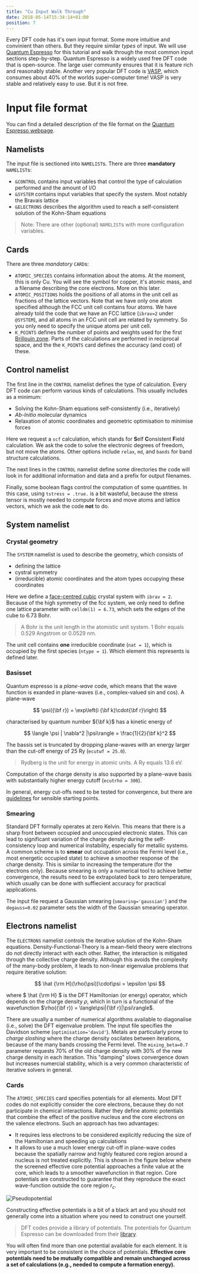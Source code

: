 ```yaml
---
title: "Cu Input Walk Through"
date: 2018-05-14T15:34:14+01:00
position: 7
---
```


Every DFT code has it's own input format. Some more intuitive and convinient than others. But they require similar *types* of input. We will use [Quantum Espresso](https://www.quantum-espresso.org) for this tutorial and walk through the most common input sections step-by-step. Quantum Espresso is a widely used free DFT code that is open-source. The large user community ensures that it is feature rich and reasonably stable. Another very popular DFT code is [VASP](https://www.vasp.at/), which consumes about 40% of the worlds super-computer time! VASP is very stable and relatively easy to use. But it is not free. 

# Input file format

You can find a detailed description of the file format on the [Quantum Espresso webpage](https://www.quantum-espresso.org/Doc/INPUT_PW.html).

## Namelists

The input file is sectioned into `NAMELIST`s. There are three **mandatory** `NAMELIST`s:

- `&CONTROL` contains input variables that control the type of calculation performed and the amount of I/O
- `&SYSTEM` contains input variables that specify the system. Most notably the Bravais lattice
- `&ELECTRONS` describes the algorithm used to reach a self-consistent solution of the Kohn-Sham equations

> Note: There are other (optional) `NAMELIST`s with more configuration variables.

## Cards

There are three *mandatory* `CARD`s:

- `ATOMIC_SPECIES` contains information about the atoms. At the moment, this is only Cu. You will see the symbol for copper, it's atomic mass, and a filename describing the core electrons. More on this later.
- `ATOMIC_POSITIONS` holds the positions of all atoms in the unit cell as fractions of the lattice vectors. Note that we have only one atom specified although the FCC unit cell contains four atoms. We have already told the code that we have an FCC lattice (`ibrav=2` under `@SYSTEM`), and all atoms in an FCC unit cell are related by symmetry. So you only need to specify the unique atoms per unit cell.
- `K_POINTS` defines the number of points and weights used for the first [Brillouin zone](https://en.wikipedia.org/wiki/Brillouin_zone). Parts of the calculations are performed in reciprocal space, and the the `K_POINTS` card defines the accuracy (and cost) of these.

## Control namelist

The first line in the `CONTROL` namelist defines the type of calculation. Every DFT code can perform various kinds of calculations. This usually includes as a minimum:

- Solving the Kohn-Sham equations self-consistently (i.e., iteratively)
- *Ab-Initio* molecular dynamics
- Relaxation of atomic coordinates and geometric optimisation to minimise forces

Here we request a `scf` calculation, which stands for **S**elf **C**onsistent **F**ield calculation. We ask the code to solve the electronic degrees of freedom, but not move the atoms. Other options include `relax`, `md`, and `bands` for band structure calculations.

The next lines in the `CONTROL` namelist define some directories the code will look in for additional information and data and a prefix for output filenames.

Finally, some boolean flags control the computation of some quantities. In this case, using `tstress = .true.` is a bit wasteful, because the stress tensor is mostly needed to compute forces and move atoms and lattice vectors, which we ask the code **not** to do.

## System namelist

### Crystal geometry 

The `SYSTEM` namelist is used to describe the geometry, which consists of

- defining the lattice
- cystral symmetry
- (irreducible) atomic coordinates and the atom types occupying these coordinates

Here we define a [face-centred cubic](https://en.wikipedia.org/wiki/Cubic_crystal_system) crystal system with `ibrav = 2`. Because of the high symmetry of the fcc system, we only need to define one lattice parameter with `celldm(1) = 6.73`, which sets the edges of the cube to 6.73 Bohr.

> A Bohr is the unit length in the atomistic unit system. 1 Bohr equals 0.529 Angstrom or 0.0529 nm.

The unit cell contains **one** irreducible coordinate (`nat = 1`), which is occupied by the first species (`ntype = 1`). Which element this represents is defined later.

### Basisset

Quantum espresso is a *plane-wave* code, which means that the wave function is exanded in plane-waves (i.e., complex-valued sin and cos). A plane-wave

$$ \psi({\bf r}) = \exp\left(i {\bf k}\cdot{\bf r}\right) $$

characterised by quantum number ${\bf k}$ has a kinetic energy of

$$ \langle \psi | \nabla^2 |\psi\rangle = \frac{1}{2}{\bf k}^2 $$

The bassis set is truncated by dropping plane-waves with an energy larger than the cut-off energy of 25 Ry (`ecutwf = 25.0`).

> Rydberg is the unit for energy in atomic units. A Ry equals 13.6 eV.

Computation of the charge density is also supported by a plane-wave basis with substantially higher energy cutoff (`ecutrho = 300`). 

In general, energy cut-offs need to be tested for convergence, but there are [guidelines](https://www.quantum-espresso.org/Doc/INPUT_PW.html#idm45922794555488) for sensible starting points.


### Smearing

Standard DFT formally operates at zero Kelvin. This means that there is a sharp front between occupied and unoccupied electronic states. This can lead to significant variation of the charge density during the self-consistency loop and numerical instability, especially for metallic systems. A common scheme is to **smear** out occupation across the Fermi level (i.e., most energetic occupied state) to achieve a smoother response of the charge density. This is similar to increasing the temperature (for the electrons only). Because smearing is only a numerical tool to achieve better convergence, the results need to be extrapolated back to zero temperature, which usually can be done with suffiecient accuracy for practical applications.

The input file request a Gaussian smearing (`smearing='gaussian'`) and the `degauss=0.02` parameter sets the width of the Gaussian smearing operator.

## Electrons namelist

The `ELECTRONS` namelist controls the iterative solution of the Kohn-Sham equations. Density-Functional-Theory is a mean-field theory were electrons do not directly interact with each other. Rather, the interaction is mitigated through the collective charge density. Although this avoids the complexity of the many-body problem, it leads to non-linear eigenvalue problems that require iterative solution:

$$ \hat {\rm H}(\rho(\psi))\cdot\psi = \epsilon \psi $$

where $ \hat {\rm H} $ is the DFT Hamiltonian (or energy) operator, which depends on the charge density $\rho$, which in turn is a functional of the wavefunction $\rho({\bf r}) = \langle\psi|{\bf r}|\psi\rangle$. 

There are usually a number of numerical algorithms available to diagonalise (i.e., solve) the DFT eigenvalue problem. The input file specifies the Davidson scheme (`optimisation='david'`). Metals are particularly prone to *charge sloshing* where the charge density oscilates between iterations, because of the many bands crossing the Fermi level. The `mixing_beta=0.7` parameter requests 70% of the old charge density with 30% of the new charge density in each iteration. This "damping" slows convergence down but increases numercial stability, which is a very common characteristic of iterative solvers in general.  

### Cards

The `ATOMIC_SPECIES` card specifies potentials for all elements. Most DFT codes do not explicitly consider the core electrons, because they do not participate in chemical interactions. Rather they define atomic potentials that combine the effect of the positive nucleus and the core electrons on the valence electrons. Such an approach has two advantages:

- It requires less electrons to be considered explicitly reducing the size of the Hamiltonian and speeding up calculations
- It allows to use a much lower energy cut-off in plane-wave codes because the spatially narrow and highly featured core region around a nucleus is not treated explicitly. This is shown in the figure below where the screened effective core potential approaches a finite value at the core, which leads to a smoother wavefunction in that region. Core potentials are constructed to guarantee that they reproduce the exact wave-function outside the core region $r_c$.

![Pseudopotential](/img/pseudopotentials.png)

Constructing effective potentials is a bit of a black art and you should not generally come into a situation where you need to construct one yourself. 

> DFT codes provide a library of potentials. The potentials for Quantum Espresso can be downloaded from their [library](https://www.quantum-espresso.org/pseudopotentials). 

You will often find more than one potential available for each element. It is very important to be consistent in the choice of potentials. **Effective core potentials need to be mutually compatible and remain unchanged across a set of calculations (e.g., needed to compute a formation energy).**

